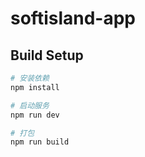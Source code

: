# softisland-app

## Build Setup

```bash
# 安装依赖
npm install

# 启动服务
npm run dev

# 打包
npm run build

```
